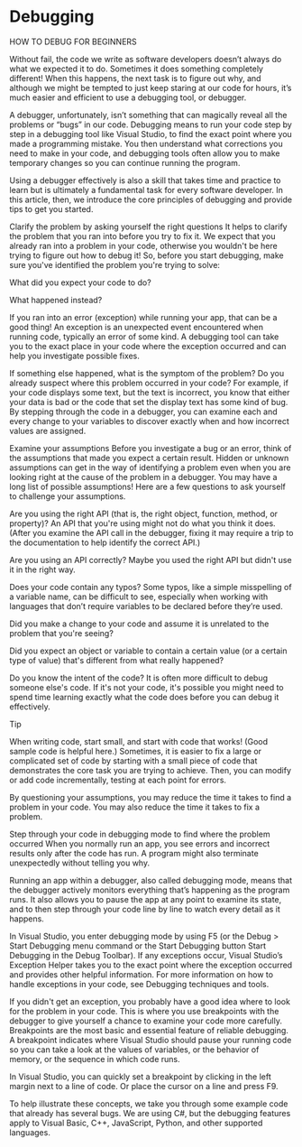 # Debugging


HOW TO DEBUG FOR BEGINNERS


Without fail, the code we write as software developers doesn’t always do what we expected it to do. Sometimes it does something completely different! When this happens, the next task is to figure out why, and although we might be tempted to just keep staring at our code for hours, it’s much easier and efficient to use a debugging tool, or debugger.

A debugger, unfortunately, isn’t something that can magically reveal all the problems or “bugs” in our code. Debugging means to run your code step by step in a debugging tool like Visual Studio, to find the exact point where you made a programming mistake. You then understand what corrections you need to make in your code, and debugging tools often allow you to make temporary changes so you can continue running the program.

Using a debugger effectively is also a skill that takes time and practice to learn but is ultimately a fundamental task for every software developer. In this article, then, we introduce the core principles of debugging and provide tips to get you started.

Clarify the problem by asking yourself the right questions
It helps to clarify the problem that you ran into before you try to fix it. We expect that you already ran into a problem in your code, otherwise you wouldn't be here trying to figure out how to debug it! So, before you start debugging, make sure you've identified the problem you're trying to solve:

What did you expect your code to do?

What happened instead?

If you ran into an error (exception) while running your app, that can be a good thing! An exception is an unexpected event encountered when running code, typically an error of some kind. A debugging tool can take you to the exact place in your code where the exception occurred and can help you investigate possible fixes.

If something else happened, what is the symptom of the problem? Do you already suspect where this problem occurred in your code? For example, if your code displays some text, but the text is incorrect, you know that either your data is bad or the code that set the display text has some kind of bug. By stepping through the code in a debugger, you can examine each and every change to your variables to discover exactly when and how incorrect values are assigned.

Examine your assumptions
Before you investigate a bug or an error, think of the assumptions that made you expect a certain result. Hidden or unknown assumptions can get in the way of identifying a problem even when you are looking right at the cause of the problem in a debugger. You may have a long list of possible assumptions! Here are a few questions to ask yourself to challenge your assumptions.

Are you using the right API (that is, the right object, function, method, or property)? An API that you're using might not do what you think it does. (After you examine the API call in the debugger, fixing it may require a trip to the documentation to help identify the correct API.)

Are you using an API correctly? Maybe you used the right API but didn't use it in the right way.

Does your code contain any typos? Some typos, like a simple misspelling of a variable name, can be difficult to see, especially when working with languages that don’t require variables to be declared before they’re used.

Did you make a change to your code and assume it is unrelated to the problem that you're seeing?

Did you expect an object or variable to contain a certain value (or a certain type of value) that's different from what really happened?

Do you know the intent of the code? It is often more difficult to debug someone else's code. If it's not your code, it's possible you might need to spend time learning exactly what the code does before you can debug it effectively.

 Tip

When writing code, start small, and start with code that works! (Good sample code is helpful here.) Sometimes, it is easier to fix a large or complicated set of code by starting with a small piece of code that demonstrates the core task you are trying to achieve. Then, you can modify or add code incrementally, testing at each point for errors.

By questioning your assumptions, you may reduce the time it takes to find a problem in your code. You may also reduce the time it takes to fix a problem.

Step through your code in debugging mode to find where the problem occurred
When you normally run an app, you see errors and incorrect results only after the code has run. A program might also terminate unexpectedly without telling you why.

Running an app within a debugger, also called debugging mode, means that the debugger actively monitors everything that’s happening as the program runs. It also allows you to pause the app at any point to examine its state, and to then step through your code line by line to watch every detail as it happens.

In Visual Studio, you enter debugging mode by using F5 (or the Debug > Start Debugging menu command or the Start Debugging button Start Debugging in the Debug Toolbar). If any exceptions occur, Visual Studio’s Exception Helper takes you to the exact point where the exception occurred and provides other helpful information. For more information on how to handle exceptions in your code, see Debugging techniques and tools.

If you didn't get an exception, you probably have a good idea where to look for the problem in your code. This is where you use breakpoints with the debugger to give yourself a chance to examine your code more carefully. Breakpoints are the most basic and essential feature of reliable debugging. A breakpoint indicates where Visual Studio should pause your running code so you can take a look at the values of variables, or the behavior of memory, or the sequence in which code runs.

In Visual Studio, you can quickly set a breakpoint by clicking in the left margin next to a line of code. Or place the cursor on a line and press F9.

To help illustrate these concepts, we take you through some example code that already has several bugs. We are using C#, but the debugging features apply to Visual Basic, C++, JavaScript, Python, and other supported languages.